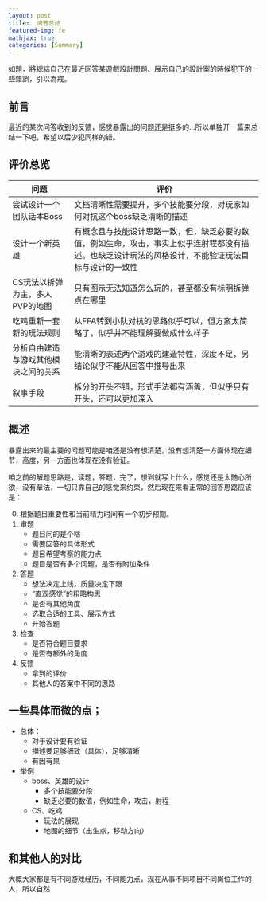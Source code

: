 ```yaml
---
layout: post
title:  问答总结
featured-img: fe
mathjax: true
categories: [Summary]
---
```


如題，將總結自己在最近回答某遊戲設計問題、展示自己的設計案的時候犯下的一些錯誤，引以為戒。

<!--more-->

## 前言

最近的某次问答收到的反馈，感觉暴露出的问题还是挺多的...所以单独开一篇来总结一下吧，希望以后少犯同样的错。

## 评价总览

|问题|评价|
|--|--|
|尝试设计一个团队话本Boss|文档清晰性需要提升，多个技能要分段，对玩家如何对抗这个boss缺乏清晰的描述|
|设计一个新英雄|有概念且与技能设计思路一致，但，缺乏必要的数值，例如生命，攻击，事实上似乎连射程都没有描述。也缺乏设计玩法的风格设计，不能验证玩法目标与设计的一致性|
|CS玩法以拆弹为主，多人PVP的地图|只有图示无法知道怎么玩的，甚至都没有标明拆弹点在哪里|
|吃鸡重新一套新的玩法规则|从FFA转到小队对抗的思路似乎可以，但方案太简略了，似乎并不能理解要做成什么样子|
|分析自由建造与游戏其他模块之间的关系|能清晰的表述两个游戏的建造特性，深度不足，另结论似乎不能从回答中推导出来|
|叙事手段|拆分的开头不错，形式手法都有涵盖，但似乎只有开头，还可以更加深入|

## 概述

暴露出来的最主要的问题可能是咱还是没有想清楚，没有想清楚一方面体现在细节，高度，另一方面也体现在没有验证。

咱之前的解题思路是，读题，答题，完了，想到就写上什么，感觉还是太随心所欲，没有章法，一切只靠自己的感觉来约束，然后现在来看正常的回答思路应该是：

0. 根据题目重要性和当前精力时间有一个初步预期。
1. 审题
    + 题目问的是个啥
    + 需要回答的具体形式
    + 题目希望考察的能力点
    + 题目是否有多个问题，是否有附加条件
2. 答题
    + 想法决定上线，质量决定下限
    + “直观感觉”的粗略构思
    + 是否有其他角度
    + 选取合适的工具、展示方式
    + 开始答题
3. 检查
    + 是否符合题目要求
    + 是否有额外的角度
4. 反馈
    + 拿到的评价
    + 其他人的答案中不同的思路

## 一些具体而微的点；

+ 总体：
  + 对于设计要有验证
  + 描述要足够细致（具体），足够清晰
  + 有因有果
+ 举例
  + boss、英雄的设计
    + 多个技能要分段
    + 缺乏必要的数值，例如生命，攻击，射程
  + CS、吃鸡
    + 玩法的展现
    + 地图的细节（出生点，移动方向）

## 和其他人的对比

大概大家都是有不同游戏经历，不同能力点，现在从事不同项目不同岗位工作的人，所以自然

